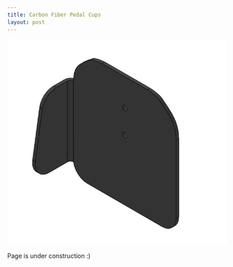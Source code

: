 ```yaml
---
title: Carbon Fiber Pedal Cups
layout: post
---
```

  <a class="image fit"><img src="assets/images/Pedal cup CAD.JPG" alt="Pedalcupcad" /></a>

Page is under construction :)

